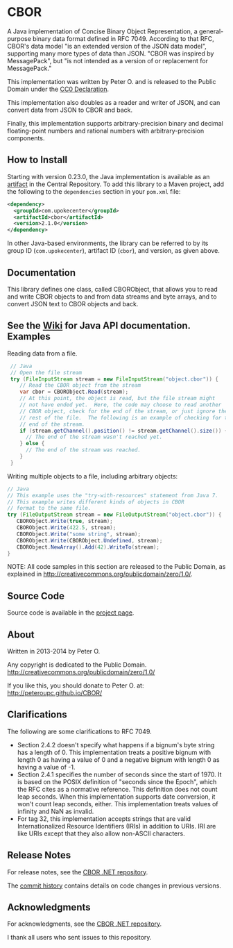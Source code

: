 CBOR
====

A Java implementation of Concise Binary Object Representation, a general-purpose binary data format defined in RFC 7049. According to that RFC, CBOR's data model "is an extended version of the JSON data model", supporting many more types of data than JSON. "CBOR was inspired by MessagePack", but "is not intended as a version of or replacement for MessagePack."

This implementation was written by Peter O. and is released to the Public Domain under the [CC0 Declaration](http://creativecommons.org/publicdomain/zero/1.0/).

This implementation also doubles as a reader and writer of JSON, and can convert data from JSON to CBOR and back.

Finally, this implementation supports arbitrary-precision binary and decimal floating-point numbers and rational numbers with arbitrary-precision components.

How to Install
---------
Starting with version 0.23.0, the Java implementation is available
as an [artifact](https://search.maven.org/#search|ga|1|g%3A%22com.upokecenter%22%20AND%20a%3A%22cbor%22) in the Central Repository. To add this library to a Maven
project, add the following to the `dependencies` section in your `pom.xml` file:

```xml
<dependency>
  <groupId>com.upokecenter</groupId>
  <artifactId>cbor</artifactId>
  <version>2.1.0</version>
</dependency>
```

In other Java-based environments, the library can be referred to by its
group ID (`com.upokecenter`), artifact ID (`cbor`), and version, as given above.

Documentation
------------

This library defines one class, called CBORObject, that allows you to read and
write CBOR objects to and from data streams and byte arrays, and to convert JSON
text to CBOR objects and back.

See the [Wiki](https://github.com/peteroupc/CBOR-Java/wiki) for Java API documentation.
Examples
----------

Reading data from a file.

```java
 // Java
 // Open the file stream
 try (FileInputStream stream = new FileInputStream("object.cbor")) {
    // Read the CBOR object from the stream
    var cbor = CBORObject.Read(stream);
    // At this point, the object is read, but the file stream might
    // not have ended yet.  Here, the code may choose to read another
    // CBOR object, check for the end of the stream, or just ignore the
    // rest of the file.  The following is an example of checking for the
    // end of the stream.
    if (stream.getChannel().position() != stream.getChannel().size()) {
      // The end of the stream wasn't reached yet.
    } else {
      // The end of the stream was reached.
    }
 }
```

Writing multiple objects to a file, including arbitrary objects:

```java
// Java
// This example uses the "try-with-resources" statement from Java 7.
// This example writes different kinds of objects in CBOR
// format to the same file.
try (FileOutputStream stream = new FileOutputStream("object.cbor")) {
   CBORObject.Write(true, stream);
   CBORObject.Write(422.5, stream);
   CBORObject.Write("some string", stream);
   CBORObject.Write(CBORObject.Undefined, stream);
   CBORObject.NewArray().Add(42).WriteTo(stream);
}
```

NOTE: All code samples in this section are released to the Public Domain,
as explained in <http://creativecommons.org/publicdomain/zero/1.0/>.

Source Code
---------
Source code is available in the [project page](https://github.com/peteroupc/CBOR-Java).

About
-----------

Written in 2013-2014 by Peter O.

Any copyright is dedicated to the Public Domain.
http://creativecommons.org/publicdomain/zero/1.0/

If you like this, you should donate to Peter O.
at: http://peteroupc.github.io/CBOR/

Clarifications
------------------

The following are some clarifications to RFC 7049.

* Section 2.4.2 doesn't specify what happens if a bignum's byte
  string has a length of 0.  This implementation treats a positive
  bignum with length 0 as having a value of 0 and a negative
  bignum with length 0 as having a value of -1.
* Section 2.4.1 specifies the number of seconds since the start of 1970.  It is
  based on the POSIX definition of "seconds since the Epoch", which
  the RFC cites as a normative reference.  This definition does not
  count leap seconds.  When this implementation supports date
  conversion, it won't count leap seconds, either.  This implementation
  treats values of infinity and NaN as invalid.
* For tag 32, this implementation accepts strings that are valid
  Internationalized Resource Identifiers (IRIs) in addition to URIs.
  IRI are like URIs except that they also allow non-ASCII characters.

Release Notes
-----------
For release notes, see the [CBOR .NET repository](https://github.com/peteroupc/CBOR).

The [commit history](https://github.com/peteroupc/CBOR-Java/commits/master) 
contains details on code changes in previous versions.

Acknowledgments
-----------
For acknowledgments, see the [CBOR .NET repository](https://github.com/peteroupc/CBOR).

I thank all users who sent issues to this repository.
